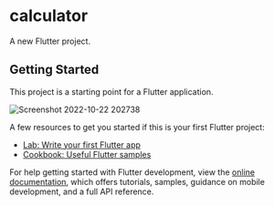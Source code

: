 # calculator

A new Flutter project.

## Getting Started

This project is a starting point for a Flutter application.

![Screenshot 2022-10-22 202738](https://user-images.githubusercontent.com/78106606/197352916-9d7537c7-7035-48e1-9886-177826e45a89.png)

A few resources to get you started if this is your first Flutter project:

- [Lab: Write your first Flutter app](https://docs.flutter.dev/get-started/codelab)
- [Cookbook: Useful Flutter samples](https://docs.flutter.dev/cookbook)

For help getting started with Flutter development, view the
[online documentation](https://docs.flutter.dev/), which offers tutorials,
samples, guidance on mobile development, and a full API reference.
